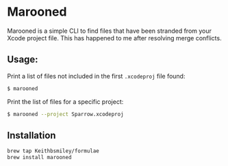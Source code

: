 # Marooned

Marooned is a simple CLI to find files that have been stranded from your
Xcode project file. This has happened to me after resolving merge
conflicts.

## Usage:

Print a list of files not included in the first `.xcodeproj` file found:

```sh
$ marooned
```

Print the list of files for a specific project:

```sh
$ marooned --project Sparrow.xcodeproj
```

## Installation

```sh
brew tap Keithbsmiley/formulae
brew install marooned
```
